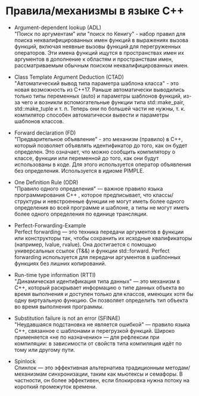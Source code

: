 # Правила/механизмы в языке C++

* Argument-dependent lookup (ADL)  
"Поиск по аргументам" или "поиск по Кенигу" - набор правил для поиска неквалифицированных имен функций в выражениях вызова функций, включая неявные вызовы функций для перегруженных операторов. Эти имена функций ищутся в пространствах имен их аргументов в дополнение к областям и пространствам имен, рассматриваемым обычным поиском неквалифицированных имен.

* Class Template Argument Deduction (CTAD)  
"Автоматический вывод типа параметра шаблона класса" - это новая возможность из C++17. Раньше автоматически выводились только типы переменных (auto) и параметры шаблонов функций, из-за чего и возникли вспомогательные функции типа std::make_pair, std::make_tuple и т. п. Теперь они по большей части не нужны, т. к. компилятор способен автоматически вывести и параметры шаблонов классов.

* Forward declaration (FD)  
"Предварительное объявление" - это механизм (правило) в C++, который позволяет объявлять идентификатор до того, как он будет определен. Это означает, что можно сообщить компилятору о классе, функции или переменной до того, как они будут использованы в коде. Для этого используется оператор объявления без определения. Используется в идиоме PIMPLE.

* One Definition Rule (ODR)  
"Правило одного определения"  — важное правило языка программирования C++ , которое предписывает, что классы/структуры и невстроенные функции не могут иметь более одного определения во всей программе и шаблоне, а типы не могут иметь более одного определения по единице трансляции.

* Perfect-Forwarding-Example  
Perfect forwarding — это техника передачи аргументов в функции или конструкторы так, чтобы сохранить их исходные квалификаторы (например, lvalue, rvalue). Она достигается с помощью универсальных ссылок (T&&) и функции std::forward. Perfect forwarding используется для передачи аргументов в шаблонных функциях без лишних копирований.

* Run-time type information (RTTI)  
"Динамическая идентификация типа данных" — это механизм в C++, который раскрывает информацию о типе данных объекта во время выполнения и доступен только для классов, имеющих хотя бы одну виртуальную функцию. Он позволяет определить тип объекта во время выполнения программы.

* Substitution failure is not an error (SFINAE)  
"Неудавшаяся подстановка не является ошибкой" — правило языка C++, связанное с шаблонами и перегрузкой функций. Широко применяется «не по назначению» — для рефлексии при компиляции: в зависимости от свойств типа компиляция идёт по тому или другому пути.

* Spinlock  
Спинлок — это эффективная альтернатива традиционным методам/механизмам синхронизации, таким как мьютексы и семафоры. В частности, он более эффективен, если блокировка нужна потоку на короткий промежуток времени.
